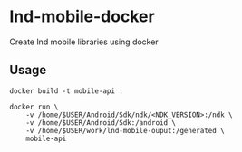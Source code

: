 # lnd-mobile-docker
Create lnd mobile libraries using docker

## Usage
`docker build -t mobile-api .`

```
docker run \
	-v /home/$USER/Android/Sdk/ndk/<NDK_VERSION>:/ndk \
	-v /home/$USER/Android/Sdk:/android \
	-v /home/$USER/work/lnd-mobile-ouput:/generated \
	mobile-api
```
